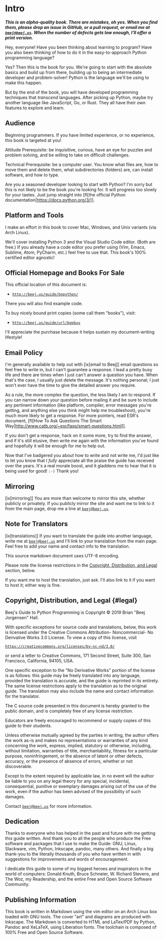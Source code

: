 <!-- 
Beej's Guide to Python book source

vim: ts=4:sw=4:nosi:et:tw=72:spell:nojs
-->

# Intro

_**This is an alpha-quality book. There are mistakes, oh yes. When you
find them, please drop an issue in GitHub, or a pull request, or email
me at [`beej@beej.us`](mailto:beej@beej.us). When the number of defects
gets low enough, I'll offer a print version.**_

Hey, everyone! Have you been thinking about learning to program? Have
you also been thinking of how to do it in the easy-to-approach Python
programming language?

Yes? Then this is the book for you. We're going to start with the
absolute basics and build up from there, building up to being an
intermediate developer and problem-solver! Python is the language we'll
be using to make this happen.

But by the end of the book, you will have developed programming
techniques that _transcend_ languages. After picking up Python, maybe
try another language like JavaScript, Go, or Rust. They all have their
own features to explore and learn.

## Audience

Beginning programmers. If you have limited experience, or no experience,
this book is targeted at you!

Attitude Prerequisite: be inquisitive, curious, have an eye for puzzles
and problem solving, and be willing to take on difficult challenges.

Technical Prerequisite: be a computer user. You know what files are, how
to move them and delete them, what subdirectories (folders) are, can
install software, and how to type.

Are you a seasoned developer looking to start with Python? I'm sorry but
this is not likely to be the book you're looking for. It will progress
too slowly for your tastes. Just jump straight into [fl[the official
Python documentation|https://docs.python.org/3/]].

## Platform and Tools

I make an effort in this book to cover Mac, Windows, and Unix variants
(via Arch Linux).

We'll cover installing Python 3 and the Visual Studio Code editor. (Both
are free.) If you already have a code editor you prefer using (Vim,
Emacs, Sublime, Atom, PyCharm, etc.) feel free to use that. This book's
100% certified editor agnostic!


## Official Homepage and Books For Sale

This official location of this document is:

* [`http://beej.us/guide/bgpython/`](http://beej.us/guide/bgpython/)

There you will also find example code.

To buy nicely bound print copies (some call them "books"), visit:

* [`http://beej.us/guide/url/bgpbuy`](http://beej.us/guide/url/bgpbuy)

I'll appreciate the purchase because it helps sustain my document-writing
lifestyle!


## Email Policy

I'm generally available to help out with [ix[email to Beej]] email
questions so feel free to write in, but I can't guarantee a response. I
lead a pretty busy life and there are times when I just can't answer a
question you have. When that's the case, I usually just delete the
message. It's nothing personal; I just won't ever have the time to give
the detailed answer you require.

As a rule, the more complex the question, the less likely I am to
respond. If you can narrow down your question before mailing it and be
sure to include any pertinent information (like platform, compiler,
error messages you're getting, and anything else you think might help me
troubleshoot), you're much more likely to get a response. For more
pointers, read ESR's document, [fl[How To Ask Questions The Smart
Way|http://www.catb.org/~esr/faqs/smart-questions.html]].

If you don't get a response, hack on it some more, try to find the
answer, and if it's still elusive, then write me again with the
information you've found and hopefully it will be enough for me to help
out.

Now that I've badgered you about how to write and not write me, I'd just
like to let you know that I _fully_ appreciate all the praise the guide
has received over the years. It's a real morale boost, and it gladdens
me to hear that it is being used for good! `:-)` Thank you!


## Mirroring

[ix[mirroring]] You are more than welcome to mirror this site, whether
publicly or privately. If you publicly mirror the site and want me to
link to it from the main page, drop me a line at
[`beej@beej.us`](beej@beej.us).


## Note for Translators

[ix[translations]] If you want to translate the guide into another
language, write me at [`beej@beej.us`](beej@beej.us) and I'll link to
your translation from the main page. Feel free to add your name and
contact info to the translation.

This source markdown document uses UTF-8 encoding.

Please note the license restrictions in the [Copyright, Distribution,
and Legal](#legal) section, below.

If you want me to host the translation, just ask. I'll also link to it
if you want to host it; either way is fine.


## Copyright, Distribution, and Legal {#legal}

Beej's Guide to Python Programming is Copyright © 2019 Brian "Beej
Jorgensen" Hall.

With specific exceptions for source code and translations, below, this
work is licensed under the Creative Commons Attribution- Noncommercial-
No Derivative Works 3.0 License. To view a copy of this license, visit

[`https://creativecommons.org/licenses/by-nc-nd/3.0/`](https://creativecommons.org/licenses/by-nc-nd/3.0/)

or send a letter to Creative Commons, 171 Second Street, Suite 300, San
Francisco, California, 94105, USA.

One specific exception to the "No Derivative Works" portion of the
license is as follows: this guide may be freely translated into any
language, provided the translation is accurate, and the guide is
reprinted in its entirety. The same license restrictions apply to the
translation as to the original guide. The translation may also include
the name and contact information for the translator.

The C source code presented in this document is hereby granted to the
public domain, and is completely free of any license restriction.

Educators are freely encouraged to recommend or supply copies of this
guide to their students.

Unless otherwise mutually agreed by the parties in writing, the author
offers the work as-is and makes no representations or warranties of any
kind concerning the work, express, implied, statutory or otherwise,
including, without limitation, warranties of title, merchantability,
fitness for a particular purpose, noninfringement, or the absence of
latent or other defects, accuracy, or the presence of absence of errors,
whether or not discoverable.

Except to the extent required by applicable law, in no event will the
author be liable to you on any legal theory for any special, incidental,
consequential, punitive or exemplary damages arising out of the use of
the work, even if the author has been advised of the possibility of such
damages.

Contact [`beej@beej.us`](mailto:beej@beej.us) for more information.


## Dedication

Thanks to everyone who has helped in the past and future with me getting
this guide written. And thank you to all the people who produce the Free
software and packages that I use to make the Guide: GNU, Linux,
Slackware, vim, Python, Inkscape, pandoc, many others. And finally a big
thank-you to the literally thousands of you who have written in with
suggestions for improvements and words of encouragement.

I dedicate this guide to some of my biggest heroes and inspirators in the
world of computers: Donald Knuth, Bruce Schneier, W. Richard Stevens,
and The Woz, my Readership, and the entire Free and Open Source Software
Community.


## Publishing Information

This book is written in Markdown using the vim editor on an Arch Linux
box loaded with GNU tools. The cover "art" and diagrams are produced
with Inkscape. The Markdown is converted to HTML and LaTex/PDF by
Python, Pandoc and XeLaTeX, using Liberation fonts. The toolchain is
composed of 100% Free and Open Source Software.


